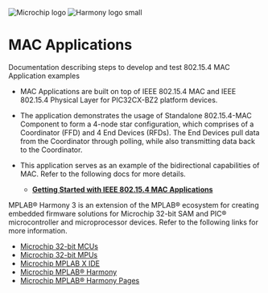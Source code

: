 ![Microchip logo](https://raw.githubusercontent.com/wiki/Microchip-MPLAB-Harmony/Microchip-MPLAB-Harmony.github.io/images/microchip_logo.png)
![Harmony logo small](https://raw.githubusercontent.com/wiki/Microchip-MPLAB-Harmony/Microchip-MPLAB-Harmony.github.io/images/microchip_mplab_harmony_logo_small.png)
# MAC Applications

Documentation describing steps to develop and test 802.15.4 MAC Application examples

- MAC Applications are built on top of IEEE 802.15.4 MAC and IEEE 802.15.4 Physical Layer for PIC32CX-BZ2 platform devices.
- The application demonstrates the usage of Standalone 802.15.4-MAC Component to form a 4-node star configuration, which comprises of a Coordinator (FFD) and 4 End Devices (RFDs). The End Devices pull data from the Coordinator through polling, while also transmitting data back to the Coordinator.
- This application serves as an example of the bidirectional capabilities of MAC. Refer to the following docs for more details.

  - **[Getting Started with IEEE 802.15.4 MAC Applications](https://onlinedocs.microchip.com/pr/GUID-A5330D3A-9F51-4A26-B71D-8503A493DF9C)**

MPLAB® Harmony 3 is an extension of the MPLAB® ecosystem for creating embedded firmware solutions for Microchip 32-bit SAM and PIC® microcontroller and microprocessor devices.  Refer to the following links for more information.

- [Microchip 32-bit MCUs](https://www.microchip.com/design-centers/32-bit)
- [Microchip 32-bit MPUs](https://www.microchip.com/design-centers/32-bit-mpus)
- [Microchip MPLAB X IDE](https://www.microchip.com/mplab/mplab-x-ide)
- [Microchip MPLAB® Harmony](https://www.microchip.com/mplab/mplab-harmony)
- [Microchip MPLAB® Harmony Pages](https://microchip-mplab-harmony.github.io/)